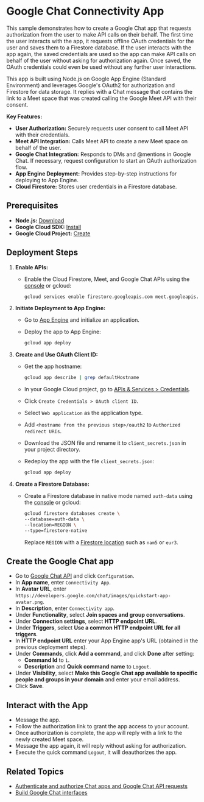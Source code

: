 # Google Chat Connectivity App

This sample demonstrates how to create a Google Chat app that requests
authorization from the user to make API calls on their behalf. The first
time the user interacts with the app, it requests offline OAuth credentials for the
user and saves them to a Firestore database. If the user interacts with the app
again, the saved credentials are used so the app can make API calls on behalf of the
user without asking for authorization again. Once saved, the OAuth credentials could
even be used without any further user interactions.

This app is built using Node.js on Google App Engine (Standard Environment) and
leverages Google's OAuth2 for authorization and Firestore for data storage. It
replies with a Chat message that contains the link to a Meet space that was created
calling the Google Meet API with their consent.

**Key Features:**

* **User Authorization:** Securely requests user consent to call Meet API with
  their credentials.
* **Meet API Integration:** Calls Meet API to create a new Meet space on behalf
  of the user.
* **Google Chat Integration:** Responds to DMs and @mentions in Google Chat. If
  necessary, request configuration to start an OAuth authorization flow.
* **App Engine Deployment:** Provides step-by-step instructions for deploying
  to App Engine.
* **Cloud Firestore:** Stores user credentials in a Firestore database.

## Prerequisites

* **Node.js:**  [Download](https://www.nodejs.org/)
* **Google Cloud SDK:**  [Install](https://cloud.google.com/sdk/docs/install)
* **Google Cloud Project:**  [Create](https://console.cloud.google.com/projectcreate)

##  Deployment Steps

1. **Enable APIs:**

   * Enable the Cloud Firestore, Meet, and Google Chat APIs using the
     [console](https://console.cloud.google.com/apis/enableflow?apiid=firestore.googleapis.com,meet.googleapis.com,chat.googleapis.com)
     or gcloud:

     ```bash
     gcloud services enable firestore.googleapis.com meet.googleapis.com chat.googleapis.com
     ```

1. **Initiate Deployment to App Engine:**

   * Go to [App Engine](https://console.cloud.google.com/appengine) and
     initialize an application.

   * Deploy the app to App Engine:

     ```bash
     gcloud app deploy
     ```

1. **Create and Use OAuth Client ID:**

   * Get the app hostname:

     ```bash
     gcloud app describe | grep defaultHostname
     ```

   * In your Google Cloud project, go to
     [APIs & Services > Credentials](https://console.cloud.google.com/apis/credentials).
   * Click `Create Credentials > OAuth client ID`.
   * Select `Web application` as the application type.
   * Add `<hostname from the previous step>/oauth2` to `Authorized redirect URIs`.
   * Download the JSON file and rename it to `client_secrets.json` in your
     project directory.
   * Redeploy the app with the file `client_secrets.json`:

     ```bash
     gcloud app deploy
     ```

1. **Create a Firestore Database:**

   *  Create a Firestore database in native mode named `auth-data` using the
      [console](https://console.cloud.google.com/firestore) or gcloud:

      ```bash
      gcloud firestore databases create \
      --database=auth-data \
      --location=REGION \
      --type=firestore-native
      ```

      Replace `REGION` with a
      [Firestore location](https://cloud.google.com/firestore/docs/locations#types)
      such as `nam5` or `eur3`.

## Create the Google Chat app

* Go to
  [Google Chat API](https://console.cloud.google.com/apis/api/chat.googleapis.com/hangouts-chat)
  and click `Configuration`.
* In **App name**, enter `Connectivity App`.
* In **Avatar URL**, enter `https://developers.google.com/chat/images/quickstart-app-avatar.png`.
* In **Description**, enter `Connectivity app`.
* Under **Functionality**, select **Join spaces and group conversations**.
* Under **Connection settings**, select **HTTP endpoint URL**.
* Under **Triggers**, select **Use a common HTTP endpoint URL for all triggers**.
* In **HTTP endpoint URL** enter your App Engine app's URL (obtained in the previous
  deployment steps).
* Under **Commands**, click **Add a command**, and click **Done** after setting:
    * **Command Id** to `1`.
    * **Description** and **Quick command name** to `Logout`.
* Under **Visibility**, select **Make this Google Chat app available to specific
  people and groups in your domain** and enter your email address.
* Click **Save**.

## Interact with the App

* Message the app.
* Follow the authorization link to grant the app access to your account.
* Once authorization is complete, the app will reply with a link to the newly
  created Meet space.
* Message the app again, it will reply without asking for authorization.
* Execute the quick command `Logout`, it will deauthorizes the app.

## Related Topics

* [Authenticate and authorize Chat apps and Google Chat API requests](https://developers.google.com/workspace/chat/authenticate-authorize)
* [Build Google Chat interfaces](https://developers.google.com/workspace/add-ons/chat/build)
